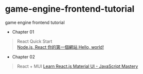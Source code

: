 # game-engine-frontend-tutorial
game engine frontend tutorial
+ Chapter 01
> React Quick Start  
> [Node.js, React 你的第一個網站 Hello, world!](https://weikaiwei.com/web/node-js-react-%E4%BD%A0%E7%9A%84%E7%AC%AC%E4%B8%80%E5%80%8B%E7%B6%B2%E7%AB%99-hello-world/)  
+ Chapter 02
> React + MUI
> [Learn React.js Material UI - JavaScript Mastery](https://www.jsmastery.pro/knowledge-base/frontend/learn-material-ui-with-react)
